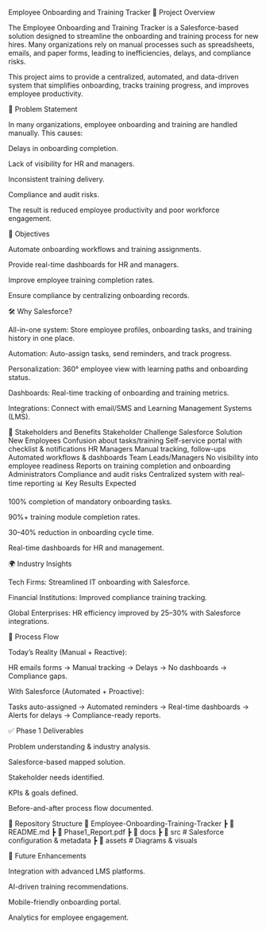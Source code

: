 Employee Onboarding and Training Tracker
📌 Project Overview

The Employee Onboarding and Training Tracker is a Salesforce-based solution designed to streamline the onboarding and training process for new hires. Many organizations rely on manual processes such as spreadsheets, emails, and paper forms, leading to inefficiencies, delays, and compliance risks.

This project aims to provide a centralized, automated, and data-driven system that simplifies onboarding, tracks training progress, and improves employee productivity.

🚩 Problem Statement

In many organizations, employee onboarding and training are handled manually. This causes:

Delays in onboarding completion.

Lack of visibility for HR and managers.

Inconsistent training delivery.

Compliance and audit risks.

The result is reduced employee productivity and poor workforce engagement.

🎯 Objectives

Automate onboarding workflows and training assignments.

Provide real-time dashboards for HR and managers.

Improve employee training completion rates.

Ensure compliance by centralizing onboarding records.

🛠️ Why Salesforce?

All-in-one system: Store employee profiles, onboarding tasks, and training history in one place.

Automation: Auto-assign tasks, send reminders, and track progress.

Personalization: 360° employee view with learning paths and onboarding status.

Dashboards: Real-time tracking of onboarding and training metrics.

Integrations: Connect with email/SMS and Learning Management Systems (LMS).

👥 Stakeholders and Benefits
Stakeholder	Challenge	Salesforce Solution
New Employees	Confusion about tasks/training	Self-service portal with checklist & notifications
HR Managers	Manual tracking, follow-ups	Automated workflows & dashboards
Team Leads/Managers	No visibility into employee readiness	Reports on training completion and onboarding
Administrators	Compliance and audit risks	Centralized system with real-time reporting
📊 Key Results Expected

100% completion of mandatory onboarding tasks.

90%+ training module completion rates.

30–40% reduction in onboarding cycle time.

Real-time dashboards for HR and management.

🌍 Industry Insights

Tech Firms: Streamlined IT onboarding with Salesforce.

Financial Institutions: Improved compliance training tracking.

Global Enterprises: HR efficiency improved by 25–30% with Salesforce integrations.

🔄 Process Flow

Today’s Reality (Manual + Reactive):

HR emails forms → Manual tracking → Delays → No dashboards → Compliance gaps.

With Salesforce (Automated + Proactive):

Tasks auto-assigned → Automated reminders → Real-time dashboards → Alerts for delays → Compliance-ready reports.

✅ Phase 1 Deliverables

Problem understanding & industry analysis.

Salesforce-based mapped solution.

Stakeholder needs identified.

KPIs & goals defined.

Before-and-after process flow documented.

📂 Repository Structure
📁 Employee-Onboarding-Training-Tracker
 ┣ 📄 README.md
 ┣ 📄 Phase1_Report.pdf
 ┣ 📁 docs
 ┣ 📁 src   # Salesforce configuration & metadata
 ┣ 📁 assets # Diagrams & visuals

🚀 Future Enhancements

Integration with advanced LMS platforms.

AI-driven training recommendations.

Mobile-friendly onboarding portal.

Analytics for employee engagement.

